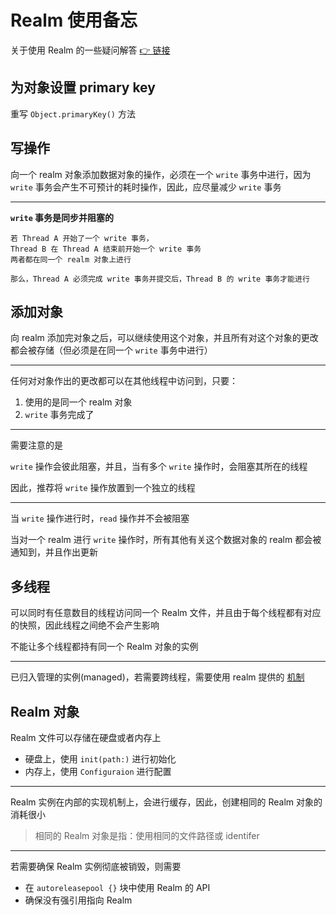 # Realm 使用备忘

关于使用 Realm 的一些疑问解答 [👉 链接](https://stackoverflow.com/a/31594548/5211544)

## 为对象设置 primary key

重写 `Object.primaryKey()` 方法

## 写操作

向一个 realm 对象添加数据对象的操作，必须在一个 `write` 事务中进行，因为 `write` 事务会产生不可预计的耗时操作，因此，应尽量减少 `write` 事务

---

**`write` 事务是同步并阻塞的**

```
若 Thread A 开始了一个 write 事务，
Thread B 在 Thread A 结束前开始一个 write 事务
两者都在同一个 realm 对象上进行

那么，Thread A 必须完成 write 事务并提交后，Thread B 的 write 事务才能进行
```


## 添加对象

向 realm 添加完对象之后，可以继续使用这个对象，并且所有对这个对象的更改都会被存储（但必须是在同一个 `write` 事务中进行）

---

任何对对象作出的更改都可以在其他线程中访问到，只要：

1. 使用的是同一个 realm 对象
2. `write` 事务完成了

---

需要注意的是

`write` 操作会彼此阻塞，并且，当有多个 `write` 操作时，会阻塞其所在的线程

因此，推荐将 `write` 操作放置到一个独立的线程

---

当 `write` 操作进行时，`read` 操作并不会被阻塞

当对一个 realm 进行 `write` 操作时，所有其他有关这个数据对象的 realm 都会被通知到，并且作出更新


## 多线程

可以同时有任意数目的线程访问同一个 Realm 文件，并且由于每个线程都有对应的快照，因此线程之间绝不会产生影响

不能让多个线程都持有同一个 Realm 对象的实例

--- 

已归入管理的实例(managed)，若需要跨线程，需要使用 realm 提供的 [机制](https://realm.io/cn/docs/swift/latest/#section-26)


## Realm 对象

Realm 文件可以存储在硬盘或者内存上

- 硬盘上，使用 `init(path:)` 进行初始化
- 内存上，使用 `Configuraion` 进行配置

---

Realm 实例在内部的实现机制上，会进行缓存，因此，创建相同的 Realm 对象的消耗很小

> 相同的 Realm 对象是指：使用相同的文件路径或 identifer

---

若需要确保 Realm 实例彻底被销毁，则需要

- 在 `autoreleasepool {}` 块中使用 Realm 的 API
- 确保没有强引用指向 Realm

